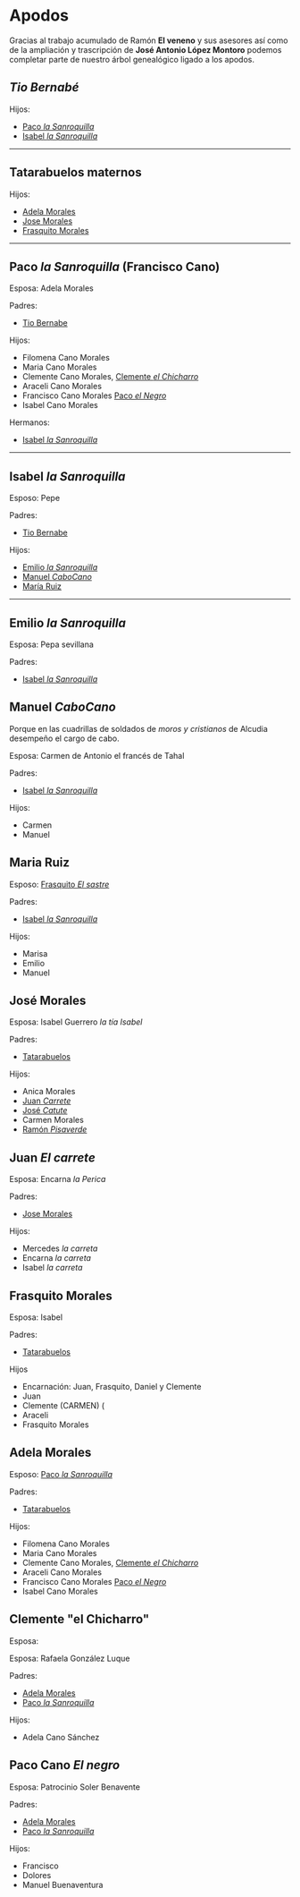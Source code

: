 # Apodos
Gracias al trabajo acumulado de Ramón **El veneno** y sus asesores así como de la ampliación y trascripción de **José Antonio López Montoro** podemos completar parte de nuestro árbol genealógico ligado a los apodos.

<a name="tioBernabe"></a> 
## *Tio Bernabé*

Hijos:
  - [Paco *la Sanroquilla*](#PacolaSanroquilla)
  - [Isabel *la Sanroquilla*](#IsabellaSanroquilla)

---

<a name="tatara"></a> 
## Tatarabuelos maternos
  
  Hijos:
  - [Adela Morales](#AdelaMorales)
  - [Jose Morales](#JoseMorales)
  - [Frasquito Morales](#FrasquitoMorales)

---
<a name="PacolaSanroquilla"></a> 
## Paco *la Sanroquilla* (Francisco Cano)
  Esposa: Adela Morales
  
  Padres: 
  - [Tio Bernabe](#tioBernabe)
  
  Hijos:
  - Filomena Cano Morales 
  - Maria Cano Morales
  - Clemente Cano Morales, [Clemente *el Chicharro*](#ClementeelChicharro)
  - Araceli Cano Morales
  - Francisco Cano Morales [Paco *el Negro*](#Pacoelnegro)
  - Isabel Cano Morales
  
  Hermanos:
  - [Isabel *la Sanroquilla*](#IsabellaSanroquilla)
 
---
<a name="IsabellaSanroquilla"></a> 
## Isabel *la Sanroquilla*
  Esposo: Pepe
  
  Padres:
  - [Tio Bernabe](#tioBernabe)
  
  Hijos: 
  - [Emilio *la Sanroquilla*](#EmilioLaSanroquilla)
  - [Manuel *CaboCano*](#ManuelCaboCano)
  - [María Ruiz](#MariaRuiz)


---
<a name="EmilioLaSanroquilla"></a> 
## Emilio *la Sanroquilla* 
  Esposa: Pepa sevillana

  Padres:
  - [Isabel *la Sanroquilla*](#IsabellaSanroquilla)

<a name="ManuelCaboCano"></a> 
## Manuel *CaboCano*
  Porque en las cuadrillas de soldados de *moros y cristianos* de Alcudia desempeño el cargo de cabo.
  
  Esposa: Carmen de Antonio el francés de Tahal
  
  Padres:
  - [Isabel *la Sanroquilla*](#IsabellaSanroquilla)
  
  Hijos: 
  - Carmen
  - Manuel

<a name="MariaRuiz"></a> 
## Maria Ruiz
  Esposo: [Frasquito *El sastre*](#Frasquitoelsastre)

  Padres:
  - [Isabel *la Sanroquilla*](#IsabellaSanroquilla)

  Hijos:
  - Marisa
  - Emilio
  - Manuel
  

<a name="JoseMorales"></a> 
## José Morales  
  Esposa: Isabel Guerrero *la tía Isabel*
  
  Padres:
  - [Tatarabuelos](#tatara)
  
  Hijos:
  - Anica Morales
  - [Juan *Carrete*](#JuanCarrete)
  - [José *Catute*](#JoseCatute)
  - Carmen Morales
  - [Ramón *Pisaverde*](#RamonPisaverde)
  
  
  <a name="JuanCarrete"></a> 
## Juan *El carrete*  
  Esposa: Encarna *la Perica*
  
  Padres:
  - [Jose Morales](#JoseMorales)
  
  Hijos:
  - Mercedes *la carreta*
  - Encarna *la carreta*
  - Isabel *la carreta*


<a name="FrasquitoMorales"></a>
## Frasquito Morales
  Esposa: Isabel

  Padres:
  - [Tatarabuelos](#tatara)

  Hijos
  - Encarnación: Juan, Frasquito, Daniel y Clemente
  - Juan 
  - Clemente   (CARMEN) (
  - Araceli
  - Frasquito Morales



<a name="AdelaMorales"></a> 
## Adela Morales
  Esposo: [Paco *la Sanroquilla*](#PacolaSanroquilla)
  
  Padres:
  - [Tatarabuelos](#tatara)  
  
  Hijos:
  - Filomena Cano Morales 
  - Maria Cano Morales
  - Clemente Cano Morales, [Clemente *el Chicharro*](#ClementeelChicharro)
  - Araceli Cano Morales
  - Francisco Cano Morales [Paco *el Negro*](#Pacoelnegro)
  - Isabel Cano Morales


<a name="ClementeelChicharro"></a> 
## Clemente "el Chicharro"
  Esposa:
  
  Esposa: Rafaela González Luque
  
  Padres:
  - [Adela Morales](#AdelaMorales)
  - [Paco *la Sanroquilla*](#PacolaSanroquilla)
  
 
  Hijos: 
  - Adela Cano Sánchez




<a name="Pacoelnegro"></a> 
## Paco Cano *El negro*
  Esposa: Patrocinio Soler Benavente
  
  Padres:
  - [Adela Morales](#AdelaMorales)
  - [Paco *la Sanroquilla*](#PacolaSanroquilla)
  
  
  Hijos:
  - Francisco
  - Dolores
  - Manuel Buenaventura
  
  
  
